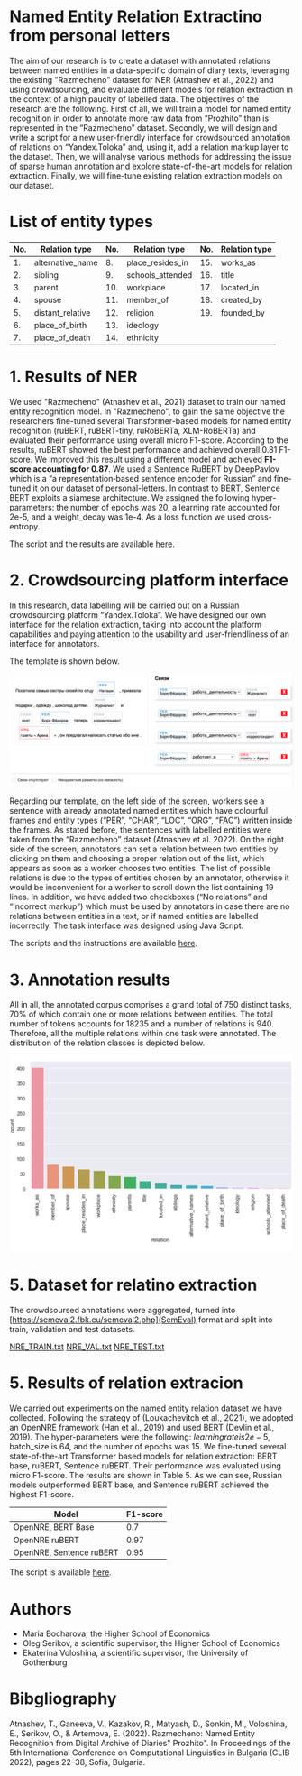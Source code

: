 # Named Entity Relation Extractino from personal letters

The aim of our research is to create a dataset with annotated relations between named entities in a data-specific domain of diary texts, leveraging the existing "Razmecheno" dataset for NER (Atnashev et al., 2022) and using crowdsourcing, and evaluate different models for relation extraction in the context of a high paucity of labelled data. The objectives of the research are the following. First of all, we will train a model for named entity recognition in order to annotate more raw data from “Prozhito” than is represented in the “Razmecheno” dataset. Secondly, we will design and write a script for a new user-friendly interface for crowdsourced annotation of relations on “Yandex.Toloka” and, using it, add a relation markup layer to the dataset. Then, we will analyse various methods for addressing the issue of sparse human annotation and explore state-of-the-art models for relation extraction. Finally, we will fine-tune existing relation extraction models on our dataset.

# List of entity types
|  No. | Relation type  | No.  | Relation type  |  No. | Relation type |
|---|---|---|---|---|---|
| 1.   | alternative_name  |  8. | place_resides_in  | 15.  | works_as  |
| 2.  |  sibling  | 9. | schools_attended  | 16.  | title  |				
| 3. |  parent | 10.  | workplace  | 17.  | located_in  |
| 4.  | spouse  | 11.  | member_of  | 18.  | created_by  |
| 5.  | distant_relative  |  12. | religion  | 19.  |  founded_by |
| 6.  |  place_of_birth | 13.  | ideology  |   |   |
| 7.  |  place_of_death | 14.  | ethnicity |   |   |
							
			
# 1. Results of NER
We used "Razmecheno" (Atnashev et al., 2021) dataset to train our named entity recognition model. In "Razmecheno", to gain the same objective the researchers fine-tuned several Transformer-based models for named entity recognition (ruBERT, ruBERT-tiny, ruRoBERTa, XLM-RoBERTa) and evaluated their performance using overall micro F1-score. According to the results, ruBERT showed the best performance and achieved overall 0.81 F1-score. We improved this result using a different model and achieved **F1-score accounting for 0.87**. We used a Sentence RuBERT by DeepPavlov which is a “a representation‑based sentence encoder for Russian” and fine-tuned it on our dataset of personal-letters. In contrast to BERT, Sentence BERT exploits a siamese architecture. We assigned the following hyper-parameters: the number of epochs was 20, a learning rate accounted for 2e-5, and a weight_decay was 1e-4. As a loss function we used cross-entropy.

The script and the results are available [here](https://github.com/soimmary/NEREL_thesis/blob/main/NER_model.ipynb).

# 2. Crowdsourcing platform interface
In this research, data labelling will be carried out on a Russian crowdsourcing platform “Yandex.Toloka”. We have designed our own interface for the relation extraction, taking into account the platform capabilities and paying attention to the usability and user-friendliness of an interface for annotators.

The template is shown below.

![alt text](https://github.com/soimmary/NEREL_thesis/blob/main/toloka_interface/interface_example.png)

Regarding our template, on the left side of the screen, workers see a sentence with already annotated named entities which have colourful frames and entity types (“PER”, “CHAR”, “LOC”, “ORG”, “FAC”) written inside the frames. As stated before, the sentences with labelled entities were taken from the “Razmecheno” dataset (Atnashev et al. 2022). On the right side of the screen, annotators can set a relation between two entities by clicking on them and choosing a proper relation out of the list, which appears as soon as a worker chooses two entities. The list of possible relations is due to the types of entities chosen by an annotator, otherwise it would be inconvenient for a worker to scroll down the list containing 19 lines. In addition, we have added two checkboxes (“No relations” and “Incorrect markup”) which must be used by annotators in case there are no relations between entities in a text, or if named entities are labelled incorrectly. The task interface was designed using Java Script.

The scripts and the instructions are available [here](https://github.com/soimmary/NEREL_thesis/tree/main/toloka_interface).

# 3. Annotation results
All in all, the annotated corpus comprises a grand total of 750 distinct tasks, 70% of which contain one or more relations between entities. The total number of tokens accounts for 18235 and a number of relations is 940. Therefore, all the multiple relations within one task were annotated. The distribution of the relation classes is depicted below.

![alt text](https://github.com/soimmary/NEREL_thesis/blob/main/postprocessing/annotation_results.png)

# 5. Dataset for relatino extraction
The crowdsoursed annotations were aggregated, turned into [https://semeval2.fbk.eu/semeval2.php](SemEval) format and split into train, validation and test datasets.

[NRE_TRAIN.txt](https://github.com/soimmary/NEREL_thesis/blob/main/NRE_TRAIN.txt)
[NRE_VAL.txt](https://github.com/soimmary/NEREL_thesis/blob/main/NRE_VAL.txt)
[NRE_TEST.txt](https://github.com/soimmary/NEREL_thesis/blob/main/NRE_TEST.txt)

# 5. Results of relation extracion
We carried out experiments on the named entity relation dataset we have collected. Following the strategy of (Loukachevitch et al., 2021), we adopted an OpenNRE framework (Han et al., 2019) and used BERT (Devlin et al., 2019). The hyper-parameters were the following: $learning rate is 2e-5$, batch_size is 64, and the number of epochs was 15. We fine-tuned several state-of-the-art Transformer based models for relation extraction: BERT base, ruBERT, Sentence ruBERT. Their performance was evaluated using micro F1-score. The results are shown in Table 5. As we can see, Russian models outperformed BERT base, and Sentence ruBERT achieved the highest F1-score. 

|  Model | F1-score  |
|---|---|
| OpenNRE, BERT Base  | 0.7  |
| OpenNRE ruBERT | 0.97  |
| OpenNRE, Sentence ruBERT | 0.95  |

The script is available [here](https://github.com/soimmary/NEREL_thesis/blob/main/OpenNRE_training.ipynb).

# Authors

- Maria Bocharova, the Higher School of Economics
- Oleg Serikov, a scientific supervisor, the Higher School of Economics
- Ekaterina Voloshina, a scientific supervisor, the University of Gothenburg

# Bibgliography
Atnashev, T., Ganeeva, V., Kazakov, R., Matyash, D., Sonkin, M., Voloshina, E., Serikov, O., & Artemova, E. (2022). Razmecheno: Named Entity Recognition from Digital Archive of Diaries" Prozhito". In Proceedings of the 5th International Conference on Computational Linguistics in Bulgaria (CLIB 2022), pages 22–38, Sofia, Bulgaria.
